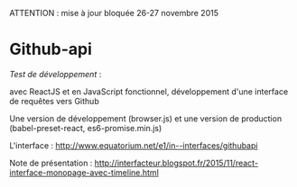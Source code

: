 ATTENTION : mise à jour bloquée 26-27 novembre 2015



Github-api
========



_Test de développement_  :

avec ReactJS et en JavaScript fonctionnel, développement d'une interface de requêtes vers Github

Une version de développement (browser.js) et une version de production (babel-preset-react, es6-promise.min.js)

L'interface : http://www.equatorium.net/e1/in--interfaces/githubapi

Note de présentation : http://interfacteur.blogspot.fr/2015/11/react-interface-monopage-avec-timeline.html

